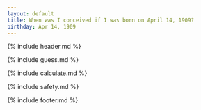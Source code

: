 ```yaml
---
layout: default
title: When was I conceived if I was born on April 14, 1909?
birthday: Apr 14, 1909
---
```


{% include header.md %}

{% include guess.md %}

{% include calculate.md %}

{% include safety.md %}

{% include footer.md %}



